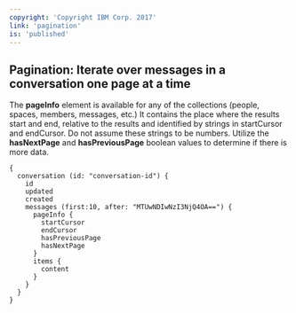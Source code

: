 ```yaml
---
copyright: 'Copyright IBM Corp. 2017'
link: 'pagination'
is: 'published'
---
```


## Pagination: Iterate over messages in a conversation one page at a time

The **pageInfo** element is available for any of the collections (people, spaces, members, messages, etc.)
It contains the place where the results start and end, relative to the results and identified by strings in startCursor and endCursor.  Do not assume these strings to be numbers.  Utilize the **hasNextPage** and **hasPreviousPage** boolean values to determine if there is more data.
```
{
  conversation (id: "conversation-id") {
    id
    updated
    created
    messages (first:10, after: "MTUwNDIwNzI3NjQ4OA==") {
      pageInfo {
        startCursor
        endCursor
        hasPreviousPage
        hasNextPage
      }
      items {
        content
      }
    }
  }
}
```
